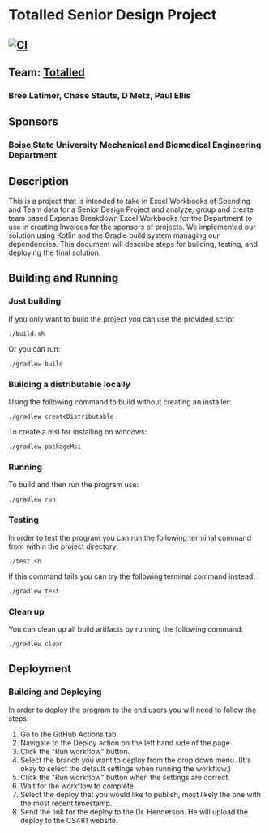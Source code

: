 # Totalled Senior Design Project
[![CI](https://github.com/cs481-ekh/s23-totalled/actions/workflows/ci.yml/badge.svg)](https://github.com/cs481-ekh/s23-totalled/actions/workflows/ci.yml)
---

## Team: [Totalled](https://cs481-ekh.github.io/s23-totalled/)
### Bree Latimer, Chase Stauts, D Metz, Paul Ellis
## Sponsors
### Boise State University Mechanical and Biomedical Engineering Department

## Description

This is a project that is intended to take in Excel Workbooks of Spending and Team data for a Senior Design
Project and analyze, group and create team based Expense Breakdown Excel Workbooks for the Department to use
in creating Invoices for the sponsors of projects. We implemented our solution using Kotlin and the Gradle
build system managing our dependencies. This document will describe steps for building, testing, and deploying
the final solution.

## Building and Running
### Just building
If you only want to build the project you can use the provided script
```console
./build.sh
```
Or you can run:
```console
./gradlew build
```

### Building a distributable locally
Using the following command to build without creating an installer:
```console
./gradlew createDistributable
```

To create a msi for installing on windows:
```console
./gradlew packageMsi
```

### Running
To build and then run the program use:
```console
./gradlew run
```

### Testing

In order to test the program you can run the following terminal command from within the project directory:

```console
./test.sh
```

If this command fails you can try the following terminal command instead:

```console
./gradlew test
```

### Clean up

You can clean up all build artifacts by running the following command:

```console
./gradlew clean
```

## Deployment

### Building and Deploying

In order to deploy the program to the end users you will need to follow the steps:

1. Go to the GitHub Actions tab.
2. Navigate to the Deploy action on the left hand side of the page.
3. Click the "Run workflow" button.
4. Select the branch you want to deploy from the drop down menu. (It's okay to select the default settings when running the workflow.)
5. Click the "Run workflow" button when the settings are correct.
6. Wait for the workflow to complete.
7. Select the deploy that you would like to publish, most likely the one with the most recent timestamp.
8. Send the link for the deploy to the Dr. Henderson. He will upload the deploy to the CS481 website.
